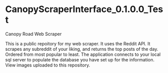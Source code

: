 # CanopyScraperInterface_0.1.0.0_Test
Canopy Road Web Scraper

This is a public repoitory for my web scraper. It uses the Reddit API. It scrapes any subreddit of your liking, and returns the top posts of the day. Ordered from most popular to least.
The application connects to your local sql server to populate the database you have set up for the information. View images uploaded to this repository.
